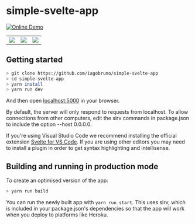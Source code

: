 # simple-svelte-app

[![Online Demo](https://img.shields.io/badge/Online-Demo-brightgreen.svg)](https://simple-svelte-app.vercel.app/)

|      |      |      |
| ---- | ---- | ---- |
| ![](/public/images/home.png) | ![](/public/images/profile.png) | ![](/public/images/repo.png) |

## Getting started

```bash
> git clone https://github.com/iagobruno/simple-svelte-app
> cd simple-svelte-app
> yarn install
> yarn run dev
```

And then open [localhost:5000](http://localhost:5000) in your browser.

By default, the server will only respond to requests from localhost. To allow connections from other computers, edit the sirv commands in package.json to include the option --host 0.0.0.0.

If you're using Visual Studio Code we recommend installing the official extension [Svelte for VS Code](https://marketplace.visualstudio.com/items?itemName=svelte.svelte-vscode). If you are using other editors you may need to install a plugin in order to get syntax highlighting and intellisense.

## Building and running in production mode

To create an optimised version of the app:

```bash
> yarn run build
```

You can run the newly built app with `yarn run start`. This uses sirv, which is included in your package.json's dependencies so that the app will work when you deploy to platforms like Heroku.

